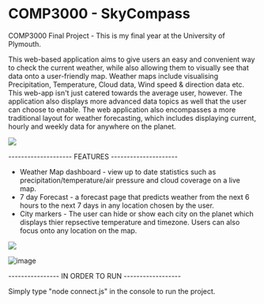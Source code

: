 # COMP3000 - SkyCompass 
COMP3000 Final Project - This is my final year at the University of Plymouth.

This web-based application aims to give users an easy and convenient way to check the current weather, while also allowing them to visually see that data onto a user-friendly map. Weather maps include visualising Precipitation, Temperature, Cloud data, Wind speed & direction data etc. This web-app isn't just catered towards the average user, however. The application also displays more advanced data topics as well that the user can choose to enable. The web application also encompasses a more traditional layout for weather forecasting, which includes displaying current, hourly and weekly data for anywhere on the planet.

![](public/media/skycompass_map.gif)

-------------------- FEATURES ---------------------

- Weather Map dashboard - view up to date statistics such as precipitation/temperature/air pressure and cloud coverage on a live map.
- 7 day Forecast - a forecast page that predicts weather from the next 6 hours to the next 7 days in any location chosen by the user.
- City markers - The user can hide or show each city on the planet which displays thier repsective temperature and timezone. Users can also focus onto any location on the map.


![](public/media/skycompass_search.gif)



![image](https://github.com/user-attachments/assets/530f2d71-d7e0-41fb-a8dc-c4326372f945)


---------------- IN ORDER TO RUN ------------------

Simply type "node connect.js" in the console to run the project.

<!--Link to YouTube video: https://www.youtube.com/watch?v=BnLhYjRLWo8-->
